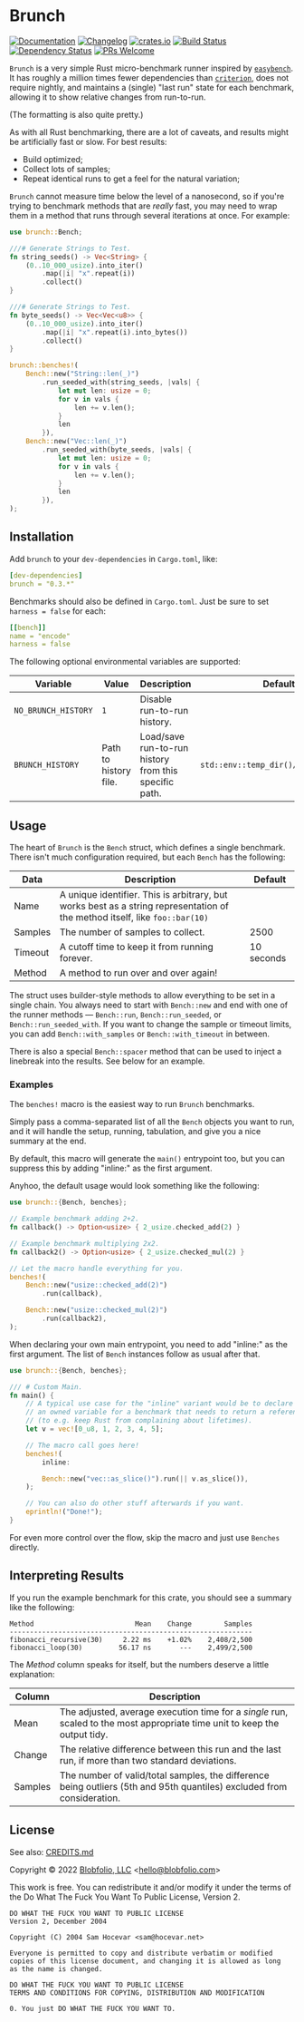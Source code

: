 # Brunch

[![Documentation](https://docs.rs/brunch/badge.svg)](https://docs.rs/brunch/)
[![Changelog](https://img.shields.io/crates/v/brunch.svg?label=Changelog&color=9cf)](https://github.com/Blobfolio/brunch/blob/master/CHANGELOG.md)
[![crates.io](https://img.shields.io/crates/v/brunch.svg)](https://crates.io/crates/brunch)
[![Build Status](https://github.com/Blobfolio/brunch/workflows/Build/badge.svg)](https://github.com/Blobfolio/brunch/actions)
[![Dependency Status](https://deps.rs/repo/github/blobfolio/brunch/status.svg)](https://deps.rs/repo/github/blobfolio/brunch)
[![PRs Welcome](https://img.shields.io/badge/PRs-welcome-brightgreen.svg?style=flat-square)](https://github.com/Blobfolio/brunch)



`Brunch` is a very simple Rust micro-benchmark runner inspired by [`easybench`](https://crates.io/crates/easybench). It has roughly a million times fewer dependencies than [`criterion`](https://crates.io/crates/criterion), does not require nightly, and maintains a (single) "last run" state for each benchmark, allowing it to show relative changes from run-to-run.

(The formatting is also quite pretty.)

As with all Rust benchmarking, there are a lot of caveats, and results might be artificially fast or slow. For best results:
* Build optimized;
* Collect lots of samples;
* Repeat identical runs to get a feel for the natural variation;

`Brunch` cannot measure time below the level of a nanosecond, so if you're trying to benchmark methods that are _really_ fast, you may need to wrap them in a method that runs through several iterations at once. For example:

```rust
use brunch::Bench;

///# Generate Strings to Test.
fn string_seeds() -> Vec<String> {
    (0..10_000_usize).into_iter()
        .map(|i| "x".repeat(i))
        .collect()
}

///# Generate Strings to Test.
fn byte_seeds() -> Vec<Vec<u8>> {
    (0..10_000_usize).into_iter()
        .map(|i| "x".repeat(i).into_bytes())
        .collect()
}

brunch::benches!(
    Bench::new("String::len(_)")
        .run_seeded_with(string_seeds, |vals| {
            let mut len: usize = 0;
            for v in vals {
                len += v.len();
            }
            len
        }),
    Bench::new("Vec::len(_)")
        .run_seeded_with(byte_seeds, |vals| {
            let mut len: usize = 0;
            for v in vals {
                len += v.len();
            }
            len
        }),
);
```



## Installation

Add `brunch` to your `dev-dependencies` in `Cargo.toml`, like:

```yaml
[dev-dependencies]
brunch = "0.3.*"
```

Benchmarks should also be defined in `Cargo.toml`. Just be sure to set `harness = false` for each:

```yaml
[[bench]]
name = "encode"
harness = false
```

The following optional environmental variables are supported:

| Variable | Value | Description | Default |
| -------- | ----- | ----------- | ------- |
| `NO_BRUNCH_HISTORY` | `1` | Disable run-to-run history. | |
| `BRUNCH_HISTORY` | Path to history file. | Load/save run-to-run history from this specific path. | `std::env::temp_dir()/__brunch.last` |



## Usage

The heart of `Brunch` is the `Bench` struct, which defines a single benchmark. There isn't much configuration required, but each `Bench` has the following:

| Data | Description | Default |
| ---- | ----------- | ------- |
| Name | A unique identifier. This is arbitrary, but works best as a string representation of the method itself, like `foo::bar(10)` | |
| Samples | The number of samples to collect. | 2500 |
| Timeout | A cutoff time to keep it from running forever. | 10 seconds |
| Method | A method to run over and over again! | |

The struct uses builder-style methods to allow everything to be set in a single chain. You always need to start with `Bench::new` and end with one of the runner methods — `Bench::run`, `Bench::run_seeded`, or `Bench::run_seeded_with`. If you want to change the sample or timeout limits, you can add `Bench::with_samples` or `Bench::with_timeout` in between.

There is also a special `Bench::spacer` method that can be used to inject a linebreak into the results. See below for an example.

### Examples

The `benches!` macro is the easiest way to run `Brunch` benchmarks.

Simply pass a comma-separated list of all the `Bench` objects you want to run, and it will handle the setup, running, tabulation, and give you a nice summary at the end.

By default, this macro will generate the `main()` entrypoint too, but you can suppress this by adding "inline:" as the first argument.

Anyhoo, the default usage would look something like the following:

```rust
use brunch::{Bench, benches};

// Example benchmark adding 2+2.
fn callback() -> Option<usize> { 2_usize.checked_add(2) }

// Example benchmark multiplying 2x2.
fn callback2() -> Option<usize> { 2_usize.checked_mul(2) }

// Let the macro handle everything for you.
benches!(
    Bench::new("usize::checked_add(2)")
        .run(callback),

    Bench::new("usize::checked_mul(2)")
        .run(callback2),
);
```

When declaring your own main entrypoint, you need to add "inline:" as the first argument. The list of `Bench` instances follow as usual after that.

```rust
use brunch::{Bench, benches};

/// # Custom Main.
fn main() {
    // A typical use case for the "inline" variant would be to declare
    // an owned variable for a benchmark that needs to return a reference
    // (to e.g. keep Rust from complaining about lifetimes).
    let v = vec![0_u8, 1, 2, 3, 4, 5];

    // The macro call goes here!
    benches!(
        inline:

        Bench::new("vec::as_slice()").run(|| v.as_slice()),
    );

    // You can also do other stuff afterwards if you want.
    eprintln!("Done!");
}
```

For even more control over the flow, skip the macro and just use `Benches` directly.



## Interpreting Results

If you run the example benchmark for this crate, you should see a summary like the following:

```text
Method                         Mean    Change        Samples
------------------------------------------------------------
fibonacci_recursive(30)     2.22 ms    +1.02%    2,408/2,500
fibonacci_loop(30)         56.17 ns       ---    2,499/2,500
```

The _Method_ column speaks for itself, but the numbers deserve a little explanation:

| Column | Description |
| ------ | ----------- |
| Mean | The adjusted, average execution time for a _single_ run, scaled to the most appropriate time unit to keep the output tidy. |
| Change | The relative difference between this run and the last run, if more than two standard deviations. |
| Samples | The number of valid/total samples, the difference being outliers (5th and 95th quantiles) excluded from consideration. |



## License

See also: [CREDITS.md](CREDITS.md)

Copyright © 2022 [Blobfolio, LLC](https://blobfolio.com) &lt;hello@blobfolio.com&gt;

This work is free. You can redistribute it and/or modify it under the terms of the Do What The Fuck You Want To Public License, Version 2.

    DO WHAT THE FUCK YOU WANT TO PUBLIC LICENSE
    Version 2, December 2004
    
    Copyright (C) 2004 Sam Hocevar <sam@hocevar.net>
    
    Everyone is permitted to copy and distribute verbatim or modified
    copies of this license document, and changing it is allowed as long
    as the name is changed.
    
    DO WHAT THE FUCK YOU WANT TO PUBLIC LICENSE
    TERMS AND CONDITIONS FOR COPYING, DISTRIBUTION AND MODIFICATION
    
    0. You just DO WHAT THE FUCK YOU WANT TO.
